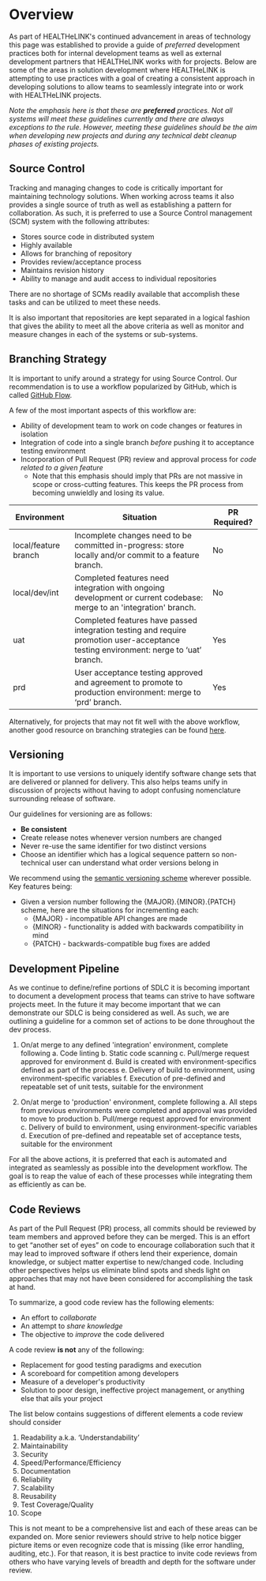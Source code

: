 # Overview
As part of HEALTHeLINK's continued advancement in areas of technology this page was established to provide a guide of _preferred_ development practices both for internal development teams as well as external development partners that HEALTHeLINK works with for projects. Below are some of the areas in solution development where HEALTHeLINK is attempting to use practices with a goal of creating a consistent approach in developing solutions to allow teams to seamlessly integrate into or work with HEALTHeLINK projects.

*Note the emphasis here is that these are **preferred** practices. Not all systems will meet these guidelines currently and there are always exceptions to the rule. However, meeting these guidelines should be the aim when developing new projects and during any technical debt cleanup phases of existing projects.*

## Source Control
Tracking and managing changes to code is critically important for maintaining technology solutions. When working across teams it also provides a single source of truth as well as establishing a pattern for collaboration. As such, it is preferred to use a Source Control management (SCM) system with the following attributes:

 - Stores source code in distributed system
 - Highly available
 - Allows for branching of repository
 - Provides review/acceptance process
 - Maintains revision history
 - Ability to manage and audit access to individual repositories
 
There are no shortage of SCMs readily available that accomplish these tasks and can be utilized to meet these needs. 

It is also important that repositories are kept separated in a logical fashion that gives the ability to meet all the above criteria as well as monitor and measure changes in each of the systems or sub-systems.

## Branching Strategy
It is important to unify around a strategy for using Source Control. Our recommendation is to use a workflow popularized by GitHub, which is called [GitHub Flow](https://docs.github.com/en/get-started/quickstart/github-flow). 

A few of the most important aspects of this workflow are:

 - Ability of development team to work on code changes or features in isolation
 - Integration of code into a single branch *before* pushing it to acceptance testing environment
 - Incorporation of Pull Request (PR) review and approval process for *code related to a given feature* 
   - Note that this emphasis should imply that PRs are not massive in scope or cross-cutting features. This keeps the PR process from becoming unwieldly and losing its value.

| **Environment** | **Situation**                                                                                                                                              | **PR Required?** |
| --------------- | ---------------------------------------------------------------------------------------------------------------------------------------------------------- | ---------------- |
| local/feature branch| Incomplete changes need to be committed in-progress: store locally and/or commit to a feature branch.                                                                  | No               |
| local/dev/int       | Completed features need integration with ongoing development or current codebase: merge to an 'integration' branch.                                         | No               |
| uat | Completed features have passed integration testing and require promotion user-acceptance testing environment: nerge to ‘uat’ branch.    | Yes              |
| prd | User acceptance testing approved and agreement to promote to production environment: merge to ‘prd’ branch. | Yes              |

Alternatively, for projects that may not fit well with the above workflow, another good resource on branching strategies can be found [here](https://nvie.com/posts/a-successful-git-branching-model/).

## Versioning
It is important to use versions to uniquely identify software change sets that are delivered or planned for delivery. This also helps teams unify in discussion of projects without having to adopt confusing nomenclature surrounding release of software. 

Our guidelines for versioning are as follows:

 - **Be consistent**
 - Create release notes whenever version numbers are changed
 - Never re-use the same identifier for two distinct versions
 - Choose an identifier which has a logical sequence pattern so non-technical user can understand what order versions belong in

We recommend using the [semantic versioning scheme](https://semver.org/) wherever possible. Key features being:
 - Given a version number following the {MAJOR}.{MINOR}.{PATCH} scheme, here are the situations for incrementing each:
   -   {MAJOR} - incompatible API changes are made
   -   {MINOR} - functionality is added with backwards compatibility in mind
   -   {PATCH} - backwards-compatible bug fixes are added

## Development Pipeline
As we continue to define/refine portions of SDLC it is becoming important to document a development process that teams can strive to have software projects meet. In the future it may become important that we can demonstrate our SDLC is being considered as well. As such, we are outlining a guideline for a common set of actions to be done throughout the dev process. 

 1. On/at merge to any defined 'integration' environment, complete following
      a. Code linting
      b. Static code scanning
      c. Pull/merge request approved for environment
      d. Build is created with environment-specifics defined as part of the process
      e. Delivery of build to environment, using environment-specific variables
      f. Execution of pre-defined and repeatable set of unit tests, suitable for the environment
     
2. On/at merge to 'production' environment, complete following
     a. All steps from previous environments were completed and approval was provided to move to production
     b. Pull/merge request approved for environment
     c. Delivery of build to environment, using environment-specific variables
     d. Execution of pre-defined and repeatable set of acceptance tests, suitable for the environment

For all the above actions, it is preferred that each is automated and integrated as seamlessly as possible into the development workflow. The goal is to reap the value of each of these processes while integrating them as efficiently as can be.

## Code Reviews
As part of the Pull Request (PR) process, all commits should be reviewed by team members and approved before they can be merged. This is an effort to get “another set of eyes” on code to encourage collaboration such that it may lead to improved software if others lend their experience, domain knowledge, or subject matter expertise to new/changed code. Including other perspectives helps us eliminate blind spots and sheds light on approaches that may not have been considered for accomplishing the task at hand.

To summarize, a good code review has the following elements:

 - An effort to _collaborate_
 - An attempt to _share knowledge_
 - The objective to _improve_ the code delivered

A code review **is not** any of the following:

 - Replacement for good testing paradigms and execution
 - A scoreboard for competition among developers
 - Measure of a developer's productivity
 - Solution to poor design, ineffective project management, or anything else that ails your project

The list below contains suggestions of different elements a code review should consider

 1. Readability a.k.a. ‘Understandability’
 2. Maintainability
 3. Security
 4. Speed/Performance/Efficiency
 5. Documentation
 6. Reliability
 7. Scalability
 8. Reusability
 9. Test Coverage/Quality
 10. Scope

This is not meant to be a comprehensive list and each of these areas can be expanded on. More senior reviewers should strive to help notice bigger picture items or even recognize code that is missing (like error handling, auditing, etc.). For that reason, it is best practice to invite code reviews from others who have varying levels of breadth and depth for the software under review.
